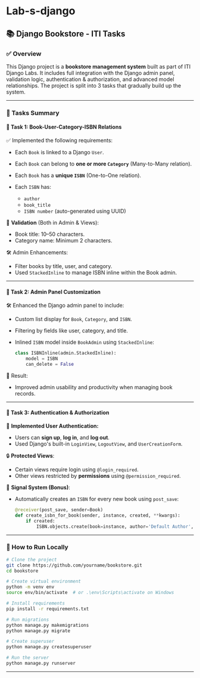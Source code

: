 # Lab-s-django
## 📚 Django Bookstore - ITI Tasks

### ✅ Overview

This Django project is a **bookstore management system** built as part of ITI Django Labs. It includes full integration with the Django admin panel, validation logic, authentication & authorization, and advanced model relationships. The project is split into 3 tasks that gradually build up the system.

---

### 🚀 Tasks Summary

#### 🔆 Task 1: Book-User-Category-ISBN Relations

✅ Implemented the following requirements:

* Each `Book` is linked to a Django `User`.
* Each `Book` can belong to **one or more `Category`** (Many-to-Many relation).
* Each `Book` has a **unique `ISBN`** (One-to-One relation).
* Each `ISBN` has:

  * `author`
  * `book_title`
  * `ISBN number` (auto-generated using UUID)

🧠 **Validation** (Both in Admin & Views):

* Book title: 10–50 characters.
* Category name: Minimum 2 characters.

🛠️ Admin Enhancements:

* Filter books by title, user, and category.
* Used `StackedInline` to manage ISBN inline within the Book admin.

---

#### 🔆 Task 2: Admin Panel Customization

🛠️ Enhanced the Django admin panel to include:

* Custom list display for `Book`, `Category`, and `ISBN`.
* Filtering by fields like user, category, and title.
* Inlined `ISBN` model inside `BookAdmin` using `StackedInline`:

  ```python
  class ISBNInline(admin.StackedInline):
      model = ISBN
      can_delete = False
  ```

📌 Result:

* Improved admin usability and productivity when managing book records.

---

#### 🔆 Task 3: Authentication & Authorization

🔐 **Implemented User Authentication:**

* Users can **sign up**, **log in**, and **log out**.
* Used Django's built-in `LoginView`, `LogoutView`, and `UserCreationForm`.

🔒 **Protected Views**:

* Certain views require login using `@login_required`.
* Other views restricted by **permissions** using `@permission_required`.

📡 **Signal System (Bonus)**:

* Automatically creates an `ISBN` for every new book using `post_save`:

  ```python
  @receiver(post_save, sender=Book)
  def create_isbn_for_book(sender, instance, created, **kwargs):
      if created:
          ISBN.objects.create(book=instance, author='Default Author', book_title=instance.title)
  ```

---

### 🧪 How to Run Locally

```bash
# Clone the project
git clone https://github.com/yourname/bookstore.git
cd bookstore

# Create virtual environment
python -m venv env
source env/bin/activate  # or .\env\Scripts\activate on Windows

# Install requirements
pip install -r requirements.txt

# Run migrations
python manage.py makemigrations
python manage.py migrate

# Create superuser
python manage.py createsuperuser

# Run the server
python manage.py runserver
```

---
